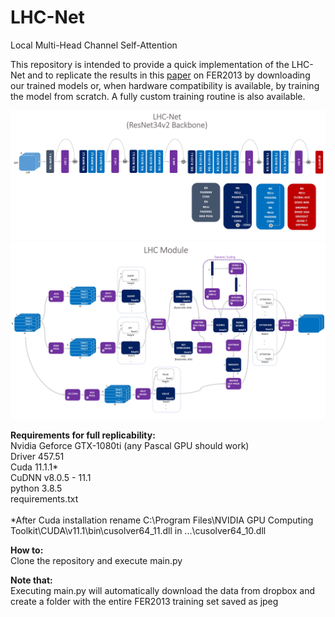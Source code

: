 # LHC-Net
Local Multi-Head Channel Self-Attention

This repository is intended to provide a quick implementation of the LHC-Net and to replicate the results in this [paper](https://www.dropbox.com/s/ltqykplbjk6ks3g/Rev4.pdf?dl=1) on FER2013 by downloading our trained models or, when hardware compatibility is available, by training the model from scratch. A fully custom training routine is also available.

![Image of LHC_Net](https://github.com/Bodhis4ttva/LHC_Net/blob/main/Images/LHC_Net.jpg)
![Image of LHC_Module2](https://github.com/Bodhis4ttva/LHC_Net/blob/main/Images/LHC_Module2.jpg)

**Requirements for full replicability: <br />**
Nvidia Geforce GTX-1080ti (any Pascal GPU should work)<br />
Driver 457.51 <br />
Cuda 11.1.1* <br />
CuDNN v8.0.5 - 11.1 <br />
python 3.8.5 <br />
requirements.txt
<br />
<br />
*After Cuda installation rename C:\Program Files\NVIDIA GPU Computing Toolkit\CUDA\v11.1\bin\cusolver64_11.dll in ...\cusolver64_10.dll

**How to:<br />**
Clone the repository and execute main.py


**Note that:<br />**
Executing main.py will automatically download the data from dropbox and create a folder with the entire FER2013 training set saved as jpeg
